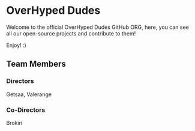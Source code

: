 # OverHyped Dudes
Welcome to the official OverHyped Dudes GitHub ORG, here, you can see all our open-source projects and contribute to them!

Enjoy! :)

## Team Members
### Directors
Getsaa, Valerange
### Co-Directors
Brokiri
